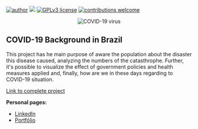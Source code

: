 [![author](https://img.shields.io/badge/author-allansuzuki-red.svg)](https://www.linkedin.com/in/allanysuzuki/) [![](https://img.shields.io/badge/python-3.7+-blue.svg)](https://www.python.org/downloads/release/python-365/) [![GPLv3 license](https://img.shields.io/badge/License-GPLv3-blue.svg)](http://perso.crans.org/besson/LICENSE.html) [![contributions welcome](https://img.shields.io/badge/contributions-welcome-brightgreen.svg?style=flat)](https://github.com/allansuzuki/AirbnbPT_Analisys/issues)

<p align="center">
  <img src='https://img.freepik.com/vetores-gratis/fundo-realista-de-coronavirus_1393-281.jpg?t=st=1655141846~exp=1655142446~hmac=1ccd9886618f7348a610c52b46fb9428ffd302f3887765c2b0af36985de6fa4d&w=740' alt='COVID-19 virus'>
</p>

## COVID-19 Background in Brazil

This project has he main purpose of aware the population about the disaster this disease caused, analyzing the numbers of the catasthrophe. Further, it's possible to visualize the effect of government policies and health measures applied and, finally, how are we in these days regarding to COVID-19 situation.

[Link to complete project](https://github.com/allansuzuki/Brazil_Covid19_Analysis/blob/main/COVID_19_Background_in_Brazil.ipynb)

**Personal pages:**
* [LinkedIn](https://www.linkedin.com/in/allanysuzuki/)
* [Portfólio](https://github.com/allansuzuki/portfolio)
